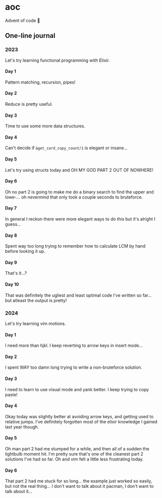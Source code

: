 # aoc

Advent of code 🎄

## One-line journal

### 2023

Let's try learning functional programming with Elixir.

#### Day 1

Pattern matching, recursion, pipes!

#### Day 2

Reduce is pretty useful.

#### Day 3

Time to use some more data structures.

#### Day 4

Can't decide if `&get_card_copy_count/1` is elegant or insane...

#### Day 5

Let's try using structs today and OH MY GOD PART 2 OUT OF NOWHERE!

#### Day 6

Oh no part 2 is going to make me do a binary search to find the upper and lowe-... oh nevermind that only took a couple seconds to bruteforce.

#### Day 7

In general I reckon there were more elegant ways to do this but it's alright I guess...

#### Day 8

Spent way too long trying to remember how to calculate LCM by hand before looking it up.

#### Day 9

That's it...?

#### Day 10

That was definitely the ugliest and least optimal code I've written so far... but atleast the output is pretty!

### 2024

Let's try learning vim motions.

#### Day 1

I need more than hjkl. I keep reverting to arrow keys in insert mode...

#### Day 2

I spent WAY too damn long trying to write a non-bruteforce solution.

#### Day 3

I need to learn to use visual mode and yank better. I keep trying to copy paste!

#### Day 4

Okay today was slightly better at avoiding arrow keys, and getting used to relative jumps. I've definitely forgotten most of the elixir knowledge I gained last year though.

#### Day 5

Oh man part 2 had me stumped for a while, and then all of a sudden the lightbulb moment hit. I'm pretty sure that's one of the cleanest part 2 solutions I've had so far. Oh and vim felt a little less frustrating today.

#### Day 6

That part 2 had me stuck for so long... the example just worked so easily, but not the real thing... I don't want to talk about it pacman, I don't want to talk about it...
